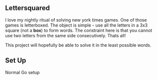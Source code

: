 ## Lettersquared
I love my nightly ritual of solving new york times games. One of those games is letterboxed.
The object is simple - use all the letters in a 3x3 square (not a **box**) to form words.
The constraint here is that you cannot use two letters from the same side consecutively.
Thats all! 

This project will hopefully be able to solve it in the least possible words. 

## Set Up


Normal Go setup




